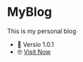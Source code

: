 # MyBlog
This is my personal blog


- 🤔 Versio 1.0.1
- 🤓 [Visit Now](https://aarontian2001.github.io/MyBlog/)


